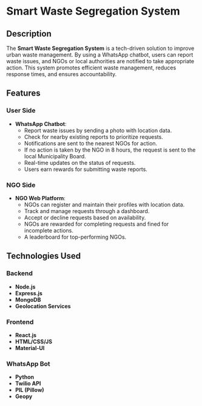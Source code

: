# **Smart Waste Segregation System**

## **Description**
The **Smart Waste Segregation System** is a tech-driven solution to improve urban waste management. By using a WhatsApp chatbot, users can report waste issues, and NGOs or local authorities are notified to take appropriate action. This system promotes efficient waste management, reduces response times, and ensures accountability.

## **Features**

### **User Side**
- **WhatsApp Chatbot**:
  - Report waste issues by sending a photo with location data.
  - Check for nearby existing reports to prioritize requests.
  - Notifications are sent to the nearest NGOs for action.
  - If no action is taken by the NGO in 8 hours, the request is sent to the local Municipality Board.
  - Real-time updates on the status of requests.
  - Users earn rewards for submitting waste reports.

### **NGO Side**
- **NGO Web Platform**:
  - NGOs can register and maintain their profiles with location data.
  - Track and manage requests through a dashboard.
  - Accept or decline requests based on availability.
  - NGOs are rewarded for completing requests and fined for incomplete actions.
  - A leaderboard for top-performing NGOs.

## **Technologies Used**

### **Backend**
- **Node.js** 
- **Express.js** 
- **MongoDB**  
- **Geolocation Services** 

### **Frontend**
- **React.js** 
- **HTML/CSS/JS** 
- **Material-UI**

### **WhatsApp Bot**
- **Python** 
- **Twilio API** 
- **PIL (Pillow)** 
- **Geopy** 




